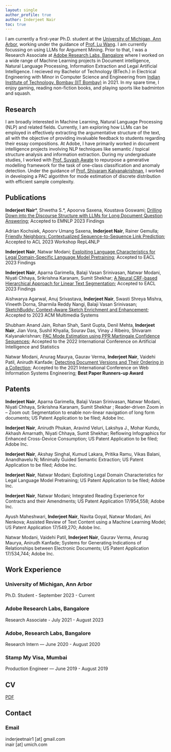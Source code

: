 ```yaml
---
layout: single
author_profile: true
author: Inderjeet Nair
toc: true
---
```

I am currently a first-year Ph.D. student at the [University of Michigan, Ann Arbor](https://umich.edu/), working under the guidance of [Prof. Lu Wang](https://web.eecs.umich.edu/~wangluxy/). I am currently focussing on using LLMs for Argument Mining. Prior to that, I was a Research Associate at [Adobe Research Labs, Bangalore](https://research.adobe.com/careers/bangalore/) where I worked on a wide range of Machine Learning projects in Document intelligence, Natural Language Processing, Information Extraction and Legal Artificial Intelligence. I recieved my Bachelor of Technology (BTech.) in Electrical Engineering with Minor in Computer Science and Engineering from [Indian Institute of Technology, Bombay (IIT Bombay)](https://www.iitb.ac.in/) in 2021. In my spare time, I enjoy gaming, reading non-fiction books, and playing sports like badminton and squash.


## Research

I am broadly interested in Machine Learning, Natural Language Processing (NLP) and related fields. Currently, I am exploring how LLMs can be employed in effectively extracting the argumentative structure of the text, all with the objective of providing invaluable feedback to students regarding their essay compositions. At Adobe, I have primarily worked in document intelligence projects involving NLP techniques like semantic / topical structure analysis and information extraction. During my undergraduate studies, I worked with [Prof. Suyash Awate](https://www.cse.iitb.ac.in/~suyash/index.html#teaching) to repurpose a generative modelling framework for the task of one-class classification and anomaly detection. Under the guidance of [Prof. Shivaram Kalyanakrishnan](https://www.cse.iitb.ac.in/~shivaram/), I worked in developing a PAC algorithm for mode estimation of discrete distribution with efficient sample complexity.



## Publications

**Inderjeet Nair***, Shwetha S.*, Apoorva Saxena, Koustava Goswami; [Drilling Down into the Discourse Structure with LLMs for Long Document Question Answering](https://arxiv.org/pdf/2311.13565.pdf); Accepted to EMNLP 2023 Findings<br>

Adrian Kochsiek, Apoorv Umang Saxena, **Inderjeet Nair**, Rainer Gemulla; [Friendly Neighbors: Contextualized Sequence-to-Sequence Link Prediction](https://arxiv.org/pdf/2305.13059.pdf); Accepted to ACL 2023 Workshop RepL4NLP<br>

**Inderjeet Nair**, Natwar Modani; [Exploiting Language Characteristics for Legal Domain-Specific Language Model Pretraining](https://aclanthology.org/2023.findings-eacl.190.pdf); Accepted to EACL 2023 Findings<br>

**Inderjeet Nair**, Aparna Garimella, Balaji Vasan Srinivasan, Natwar Modani, Niyati Chhaya, Srikrishna Karanam, Sumit Shekhar; [A Neural CRF-based Hierarchical Approach for Linear Text Segmentation](https://aclanthology.org/2023.findings-eacl.65.pdf); Accepted to EACL 2023 Findings<br>

Aishwarya Agarwal, Anuj Srivastava, **Inderjeet Nair**, Swasti Shreya Mishra, Vineeth Dorna, Sharmila Reddy Nangi, Balaji Vasan Srinivasan; [SketchBuddy: Context-Aware Sketch Enrichment and Enhancement](https://dl.acm.org/doi/abs/10.1145/3587819.3590980); Accepted to 2023 ACM Multimedia Systems<br>

Shubham Anand Jain, Rohan Shah, Sanit Gupta, Denil Mehta, **Inderjeet Nair**, Jian Vora, Sushil Khyalia, Sourav Das, Vinay J Ribeiro, Shivaram Kalyanakrishnan; [PAC Mode Estimation using PPR Martingale Confidence Sequences](https://proceedings.mlr.press/v151/anand-jain22a/anand-jain22a.pdf); Accepted to the 2022 International Conference on Artificial Intelligence and Statistics<br>

Natwar Modani, Anurag Maurya, Gaurav Verma, **Inderjeet Nair**, Vaidehi Patil, Anirudh Kanfade; [Detecting Document Versions and Their Ordering in a Collection](https://gaurav22verma.github.io/assets/WISE2021_DocumentDetection.pdf); Accepted to the 2021 International Conference on Web Information Systems Engineering; **Best Paper Runners-up Award**


## Patents

**Inderjeet Nair**, Aparna Garimella, Balaji Vasan Srinivasan, Natwar Modani, Niyati Chhaya, Srikrishna Karanam, Sumit Shekhar ; Reader-driven Zoom in – Zoom out: Segmentation to enable non-linear navigation of long form documents; US Patent Application to be filed; Adobe Inc.

**Inderjeet Nair**, Anirudh Phukan, Aravind Veluri, Lakshya J., Mohar Kundu, Akhash Amarnath, Niyati Chhaya, Sumit Shekhar; Reflowing Infographics for Enhanced Cross-Device Consumption; US Patent Application to be filed; Adobe Inc.

**Inderjeet Nair**, Akshay Singhal, Kumud Lakara, Pritika Ramu, Vikas Balani, Anandhavelu N; Minimally Guided Semantic Extraction; US Patent Application to be filed; Adobe Inc.

**Inderjeet Nair**, Natwar Modani; Exploiting Legal Domain Characteristics for Legal Language Model Pretraining; US Patent Application to be filed; Adobe Inc.

**Inderjeet Nair**, Natwar Modani; Integrated Reading Experience for Contracts and their Amendments; US Patent Application 17/954,558; Adobe Inc.

Ayush Maheshwari, **Inderjeet Nair**, Navita Goyal, Natwar Modani, Ani Nenkova; Assisted Review of Text Content using a Machine Learning Model; US Patent Application 17/549,270; Adobe Inc.

Natwar Modani, Vaidehi Patil, **Inderjeet Nair**, Gaurav Verma, Anurag Maurya, Anirudh Kanfade; Systems for Generating Indications of Relationships between Electronic Documents; US Patent Application 17/534,744; Adobe Inc.
<br>

## Work Experience

### University of Michigan, Ann Arbor
Ph.D. Student -  September 2023 - Current

### Adobe Research Labs, Bangalore
Research Associate - July 2021 - August 2023

### Adobe, Research Labs, Bangalore
Research Intern — June 2020 - August 2020

### Stamp My Visa, Mumbai
Production Engineer — June 2019 - August 2019

## CV

[PDF]({{site.url}}/Curriculum_Vitae_PhD.pdf)

## Contact

### Email

inderjeetnair1 [at] gmail.com
<br />
inair [at] umich.com

